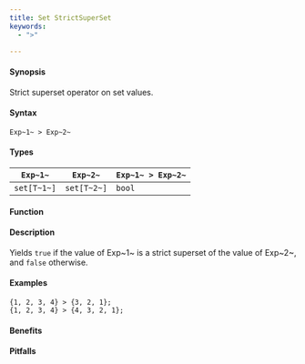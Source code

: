 ```yaml
---
title: Set StrictSuperSet
keywords:
  - ">"

---
```


#### Synopsis

Strict superset operator on set values.

#### Syntax

`Exp~1~ > Exp~2~`

#### Types


| `Exp~1~`    |  `Exp~2~`    | `Exp~1~ > Exp~2~`  |
| --- | --- | --- |
| `set[T~1~]` |  `set[T~2~]` | `bool`               |


#### Function

#### Description

Yields `true` if the value of Exp~1~ is a strict superset of the value of Exp~2~, and `false` otherwise.

#### Examples

```rascal-shell
{1, 2, 3, 4} > {3, 2, 1};
{1, 2, 3, 4} > {4, 3, 2, 1};
```

#### Benefits

#### Pitfalls

